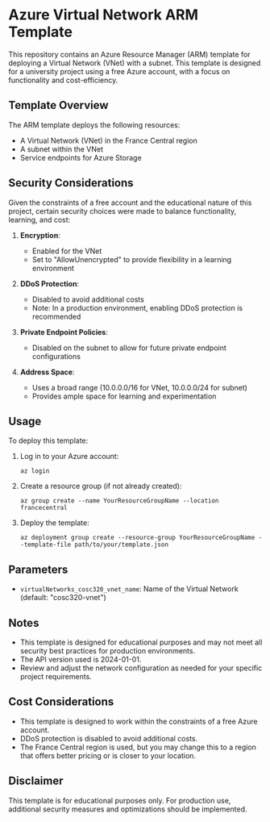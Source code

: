 # Azure Virtual Network ARM Template

This repository contains an Azure Resource Manager (ARM) template for deploying a Virtual Network (VNet) with a subnet. This template is designed for a university project using a free Azure account, with a focus on functionality and cost-efficiency.

## Template Overview

The ARM template deploys the following resources:

-   A Virtual Network (VNet) in the France Central region
-   A subnet within the VNet
-   Service endpoints for Azure Storage

## Security Considerations

Given the constraints of a free account and the educational nature of this project, certain security choices were made to balance functionality, learning, and cost:

1. **Encryption**:

    - Enabled for the VNet
    - Set to "AllowUnencrypted" to provide flexibility in a learning environment

2. **DDoS Protection**:

    - Disabled to avoid additional costs
    - Note: In a production environment, enabling DDoS protection is recommended

3. **Private Endpoint Policies**:

    - Disabled on the subnet to allow for future private endpoint configurations

4. **Address Space**:
    - Uses a broad range (10.0.0.0/16 for VNet, 10.0.0.0/24 for subnet)
    - Provides ample space for learning and experimentation

## Usage

To deploy this template:

1. Log in to your Azure account:

    ```
    az login
    ```

2. Create a resource group (if not already created):

    ```
    az group create --name YourResourceGroupName --location francecentral
    ```

3. Deploy the template:
    ```
    az deployment group create --resource-group YourResourceGroupName --template-file path/to/your/template.json
    ```

## Parameters

-   `virtualNetworks_cosc320_vnet_name`: Name of the Virtual Network (default: "cosc320-vnet")

## Notes

-   This template is designed for educational purposes and may not meet all security best practices for production environments.
-   The API version used is 2024-01-01.
-   Review and adjust the network configuration as needed for your specific project requirements.

## Cost Considerations

-   This template is designed to work within the constraints of a free Azure account.
-   DDoS protection is disabled to avoid additional costs.
-   The France Central region is used, but you may change this to a region that offers better pricing or is closer to your location.

## Disclaimer

This template is for educational purposes only. For production use, additional security measures and optimizations should be implemented.
